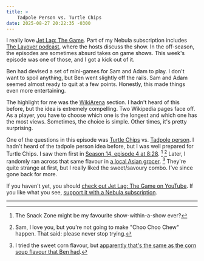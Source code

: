 ```yaml
---
title: >
    Tadpole Person vs. Turtle Chips
date: 2025-08-27 20:22:35 -0300
---
```


I really love [Jet Lag: The Game](https://nebula.tv/jetlag/). Part of my Nebula subscription includes [The Layover podcast](https://nebula.tv/thelayover), where the hosts discuss the show. In the off-season, the episodes are sometimes absurd takes on game shows. This week's episode was one of those, and I got a kick out of it.

Ben had devised a set of mini-games for Sam and Adam to play. I don't want to spoil anything, but Ben went slightly off the rails. Sam and Adam seemed almost ready to quit at a few points. Honestly, this made things even more entertaining.

The highlight for me was the [WikiArena](https://store.steampowered.com/app/2090700/WikiArena/) section. I hadn't heard of this before, but the idea is extremely compelling. Two Wikipedia pages face off. As a player, you have to choose which one is the longest and which one has the most views. Sometimes, the choice is simple. Other times, it's pretty surprising.

One of the questions in this episode was [Turtle Chips](https://en.wikipedia.org/wiki/Turtle_Chips) vs. [Tadpole person](https://en.wikipedia.org/wiki/Tadpole_person). I hadn't heard of the tadpole person idea before, but I was well prepared for Turtle Chips. I saw them first in [Season 14, episode 4 at 8:28](https://youtu.be/2AriH2BNp4E?si=tIetCGYjdBH75G3t&t=508). [^1] [^2] Later, I randomly ran across that same flavour in [a local Asian grocer](https://ejoyfoodmart.com/). [^3] They're quite strange at first, but I really liked the sweet/savoury combo. I've since gone back for more.

If you haven't yet, you should [check out Jet Lag: The Game on YouTube](https://www.youtube.com/@jetlagthegame). If you like what you see, [support it with a Nebula subscription](https://nebula.tv/).

---

[^1]: The Snack Zone might be my favourite show-within-a-show ever?

[^2]: Sam, I love you, but you're not going to make "Choo Choo Chew" happen. That said: please never stop trying.

[^3]: I tried the sweet corn flavour, but [apparently that's the same as the corn soup flavour that Ben had](https://en.wikipedia.org/wiki/Turtle_Chips#:~:text=Sweet%20Corn%20/%20Corn%20Soup%20%28Original%29).